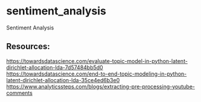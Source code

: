 # sentiment_analysis
Sentiment Analysis
## Resources:
https://towardsdatascience.com/evaluate-topic-model-in-python-latent-dirichlet-allocation-lda-7d57484bb5d0
https://towardsdatascience.com/end-to-end-topic-modeling-in-python-latent-dirichlet-allocation-lda-35ce4ed6b3e0
https://www.analyticssteps.com/blogs/extracting-pre-processing-youtube-comments
